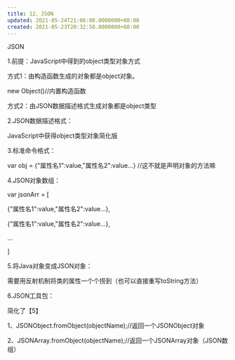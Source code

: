 ```yaml
---
title: 12、JSON
updated: 2021-05-24T21:06:08.0000000+08:00
created: 2021-05-23T20:32:58.0000000+08:00
---
```


JSON

1.前提：JavaScript中得到的object类型对象方式

方式1：由构造函数生成的对象都是object对象。

new Object()//内置构造函数

方式2：由JSON数据描述格式生成对象都是object类型

2.JSON数据描述格式：

JavaScript中获得object类型对象简化版

3.标准命令格式：

var obj = {"属性名1":value,"属性名2":value…} //这不就是声明对象的方法嘛

4.JSON对象数组：

var jsonArr = \[

{"属性名1":value,"属性名2":value…},

{"属性名1":value,"属性名2":value…},

…

\]

5.将Java对象变成JSON对象：

需要用反射机制将类的属性一个个捞到（也可以直接重写toString方法）

6.JSON工具包：

简化了【5】

1、JSONObject.fromObject(objectName);//返回一个JSONObject对象

2、JSONArray.fromObject(objectName);//返回一个JSONArray对象（JSON数组）
